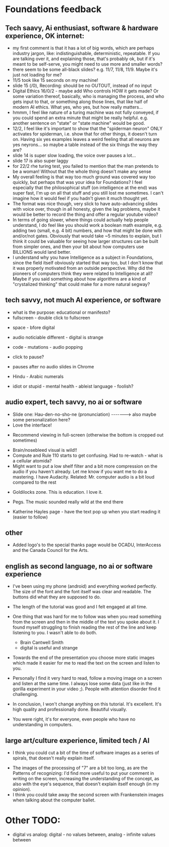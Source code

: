 # Foundations feedback

## Tech saavy, Ai enthusiast, software & hardware experience, OK internet:

- my first comment is that it has a lot of big words, which are perhaps industry jargon, like: indistinguishable, deterministic, repeatable.  If you are talking over it, and explaining those, that's probably ok, but if it's meant to be self-serve, you might need to use more and smaller words?
- there seem to be some all-black slides?  e.g. 11/7, 11/8, 11/9.  Maybe it's just not loading for me?
- 11/5 took like 15 seconds on my machine!
- slide 15 (/0), Recording: should be no OUTOUT, instead of no input
- Digital Ethics 16/0/2 - maybe add Who controls HOW it gets made? Or some variation thereof, basically, who is managing the process, and who gets input to that, or something along those lines, that like half of modern AI ethics.  What yes, who yes, but how really matters...
- hmmm, I feel like nature of a turing machine was not fully conveyed, if you could spend an extra minute that might be really helpful.  e.g. another sentence on "state" or "state machine" would be good.
- 12/2, I feel like it's important to show that the "spiderman neuron" ONLY activates for spiderman, i.e. show that for other things, it doesn't turn on.  Having six yes examples leaves a weird feeling that all neurons are yes neyrons... so maybe a table instead of the six things the way they are?
- slide 14 is super slow loading, the voice over pauses a lot...
- slide 17 is also super laggy
- for 22/2 rhe turing test, you failed to mention that the man pretends to be a woman!  Without that the whole thing doesn't make any sense
- My overall feeling is that way too much ground was covered way too quickly, but perhaps that was your idea for Foundations? I feel especially that the philosophical stuff (on intelligence at the end) was super fast, I'm up on all that stuff and you still lost me sometimes. I can't imagine how it would feel if you hadn't given it much thought yet.  
- The format was nice though, very slick to have auto-advancing slides with voice over, though in all honesty, given the lag problems, maybe it would be better to record the thing and offer a regular youtube video?
- In terms of going slower, where things could actually help people understand, I do feel like you should work a boolean math example, e.g. adding two (small, e.g. 4 bit) numbers, and how that might be done with and/or/not gates.  Obviously that would take ~5 minutes to explain, but I think it could be valuable for seeing how larger structures can be built from simpler ones, and then your bit about how computers use BILLIONS would land better.
- I understand why you have Intelligence as a subject in Foundations, since the field itself obviously started that way too, but I don't know that it was properly motivated from an outside perspective.  Why did the pioneers of computers think they were related to Intelligence at all? Maybe if you said something about how algorithms are a kind of "crystalized thinking" that could make for a more natural segway?


## tech savvy, not much AI experience, or software

- what is the purpose: educational or manifesto?
- fullscreen - double click to fullscreen
* space - bfore digital
- audio noticiable different - digital is strange
* code - mutations - audio popping
- click to pause?
* pauses after no audio slides in Chrome
- Hindu - Arabic numerals
* idiot or stupid - mental health - ableist language - foolish?


## audio expert, tech savvy, no ai or software 

- Slide one: Hau-den-no-sho-ne (pronunciation) -------> also maybe some personalization here?
- Love the interface!
* Recommend viewing in full-screen (otherwise the bottom is cropped out sometimes)
- Brain/nosebleed visual is wild!!
- Compute and Rule 110 starts to get confusing. Had to re-watch - what is a cellular atomida?
- Might want to put a low shelf filter and a bit more compression on the audio if you haven't already. Let me know if you want me to do a mastering. I have Audacity. Related: Mr. computer audio is a bit loud compared to the rest
* Goldilocks zone. This is education. I love it.
- Pegs. The music sounded really wild at the end there
* Katherine Hayles page - have the text pop up when you start reading it (easier to follow)


## other

* Added logo's to the special thanks page would be OCADU, InterAccess and the Canada Council for the Arts. 


## english as second language, no ai or software experience

- I've been using my phone (android) and everything worked perfectly. The size of the font and the font itself was clear and readable. The buttons did what they are supposed to do. 
- The length of the tutorial was good and I felt engaged at all time. 

- One thing that was hard for me to follow was when you read something from the screen and then in the middle of the text you spoke about it. 
I found myself struggling to finish reading the rest of the line and keep listening to you. I wasn't able to do both.
   - Brain Cantwell Smith
   - digital is useful and strange
  
- Towards the end of the presentation you choose more static images which made it easier for me to read the text on the screen and listen to you.

- Personally I find it very hard to read, follow a moving image on a screen and listen at the same time. I always lose some data (just like in the gorilla experiment in your video ;). People with attention disorder find it challenging.

- In conclusion, I won't change anything on this tutorial. It's excellent. It's high quality and professionally done. Beautiful visually. 

- You were right, it's for everyone, even people who have no understanding in computers. 


## large art/culture experience, limited tech / AI

* I think you could cut a bit of the time of software images as a series of spirals, that doesn't really explain itself.
- The images of the processing of "7" are a bit too long, as are the Patterns of recognizing: I'd find more useful to put your comment in writing on the screen, increasing the understanding of the concept, as also with the eye's sequence, that doesn't explain itself enough (in my opinion).
- I think you could take away the second screen with Frankenstein images when talking about the computer ballet.



# Other TODO:

* digital vs analog: digital - no values between, analog - infinite values between